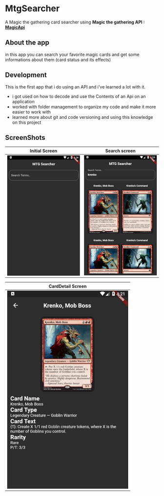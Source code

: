 # MtgSearcher
A Magic the gathering card searcher using **Magic the gathering API : [MagicApi](https://docs.magicthegathering.io/)** 


## About the app
in this app you can search your favorite magic cards and get some informations about them (card status and its effects)

## Development
This is the first app that i do using an API and i've learned a lot with it.

* i got used on how to decode and use the Contents of an Api on an application 
* worked with folder management to organize my code and make it more easier to work with
* learned more about git and code versioning and using this knowledge on this project

## ScreenShots
Initial Screen         |  Search screen
:-------------------------:|:-------------------------:
![Tela inicial](https://github.com/Jaofranca/MtgSearcher/blob/master/AppImages/1.PNG) |  ![Procurar Cartas](https://github.com/Jaofranca/MtgSearcher/blob/master/AppImages/2.PNG)

CardDetail Screen        |  
:-------------------------:|
![Tela do jogo](https://github.com/Jaofranca/MtgSearcher/blob/master/AppImages/3.PNG)  |

